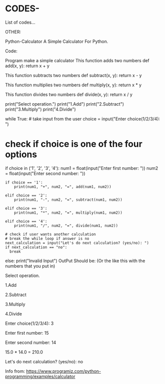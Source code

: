 # CODES-
List of codes...

OTHER: 

Python-Calculator
A Simple Calculator For Python.

Code:

Program make a simple calculator
This function adds two numbers
def add(x, y): return x + y

This function subtracts two numbers
def subtract(x, y): return x - y

This function multiplies two numbers
def multiply(x, y): return x * y

This function divides two numbers
def divide(x, y): return x / y

print("Select operation.") print("1.Add") print("2.Subtract") print("3.Multiply") print("4.Divide")

while True: # take input from the user choice = input("Enter choice(1/2/3/4): ")

# check if choice is one of the four options
if choice in ('1', '2', '3', '4'):
    num1 = float(input("Enter first number: "))
    num2 = float(input("Enter second number: "))

    if choice == '1':
        print(num1, "+", num2, "=", add(num1, num2))

    elif choice == '2':
        print(num1, "-", num2, "=", subtract(num1, num2))

    elif choice == '3':
        print(num1, "*", num2, "=", multiply(num1, num2))

    elif choice == '4':
        print(num1, "/", num2, "=", divide(num1, num2))
    
    # check if user wants another calculation
    # break the while loop if answer is no
    next_calculation = input("Let's do next calculation? (yes/no): ")
    if next_calculation == "no":
      break

else:
    print("Invalid Input")
OutPut Should be: (Or the like this with the numbers that you put in)

Select operation.

1.Add

2.Subtract

3.Multiply

4.Divide

Enter choice(1/2/3/4): 3

Enter first number: 15

Enter second number: 14

15.0 * 14.0 = 210.0

Let's do next calculation? (yes/no): no

Info from: https://www.programiz.com/python-programming/examples/calculator
